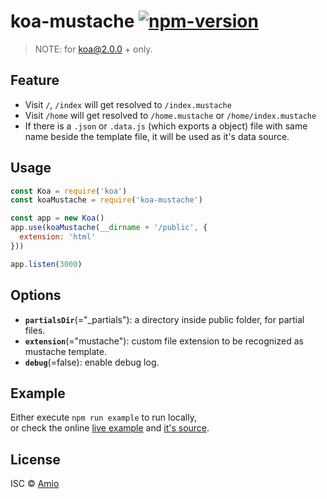 # koa-mustache [![npm-version][npm-badge]][npm-link]

> NOTE: for koa@2.0.0 + only.

## Feature

- Visit `/`, `/index` will get resolved to `/index.mustache`
- Visit `/home` will get resolved to `/home.mustache` or `/home/index.mustache`
- If there is a `.json` or `.data.js` (which exports a object) file with same
  name beside the template file, it will be used as it's data source.

## Usage

```javascript
const Koa = require('koa')
const koaMustache = require('koa-mustache')

const app = new Koa()
app.use(koaMustache(__dirname + '/public', {
  extension: 'html'
}))

app.listen(3000)
```

## Options

- **`partialsDir`**(="_partials"): a directory inside public folder, for partial files.
- **`extension`**(="mustache"): custom file extension to be recognized as mustache template.
- **`debug`**(=false): enable debug log.

## Example

Either execute `npm run example` to run locally,  
or check the online [live example](https://koa-mustache.now.sh/) and [it's source](https://koa-mustache.now.sh/_src/?f=example%2Fserver.js).

## License

ISC © [Amio][author]

[npm-badge]:https://img.shields.io/npm/v/koa-mustache.svg?style=flat-square
[npm-link]: https://www.npmjs.com/package/koa-mustache
[author]:   https://github.com/amio

